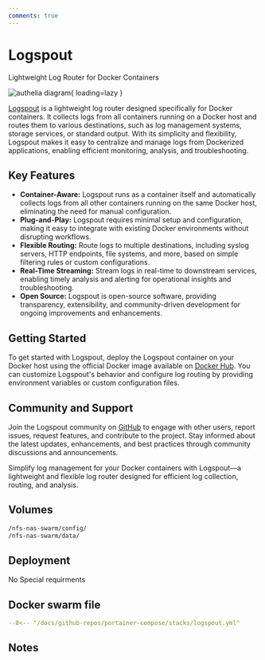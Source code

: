 ```yaml
---
comments: true
---
```


# Logspout

Lightweight Log Router for Docker Containers

![authelia diagram](/assets/diagrams/authelia.png){ loading=lazy }

[Logspout](https://github.com/gliderlabs/logspout) is a lightweight log router designed specifically for Docker containers. It collects logs from all containers running on a Docker host and routes them to various destinations, such as log management systems, storage services, or standard output. With its simplicity and flexibility, Logspout makes it easy to centralize and manage logs from Dockerized applications, enabling efficient monitoring, analysis, and troubleshooting.

## Key Features

- **Container-Aware:** Logspout runs as a container itself and automatically collects logs from all other containers running on the same Docker host, eliminating the need for manual configuration.
- **Plug-and-Play:** Logspout requires minimal setup and configuration, making it easy to integrate with existing Docker environments without disrupting workflows.
- **Flexible Routing:** Route logs to multiple destinations, including syslog servers, HTTP endpoints, file systems, and more, based on simple filtering rules or custom configurations.
- **Real-Time Streaming:** Stream logs in real-time to downstream services, enabling timely analysis and alerting for operational insights and troubleshooting.
- **Open Source:** Logspout is open-source software, providing transparency, extensibility, and community-driven development for ongoing improvements and enhancements.

## Getting Started

To get started with Logspout, deploy the Logspout container on your Docker host using the official Docker image available on [Docker Hub](https://hub.docker.com/r/gliderlabs/logspout). You can customize Logspout's behavior and configure log routing by providing environment variables or custom configuration files.

## Community and Support

Join the Logspout community on [GitHub](https://github.com/gliderlabs/logspout) to engage with other users, report issues, request features, and contribute to the project. Stay informed about the latest updates, enhancements, and best practices through community discussions and announcements.

Simplify log management for your Docker containers with Logspout—a lightweight and flexible log router designed for efficient log collection, routing, and analysis.


## Volumes

```bash
/nfs-nas-swarm/config/
/nfs-nas-swarm/data/
```

## Deployment
No Special requirments

## Docker swarm file
``` yaml linenums="1" 
--8<-- "/docs/github-repos/portainer-compose/stacks/logspout.yml"
```

## Notes

